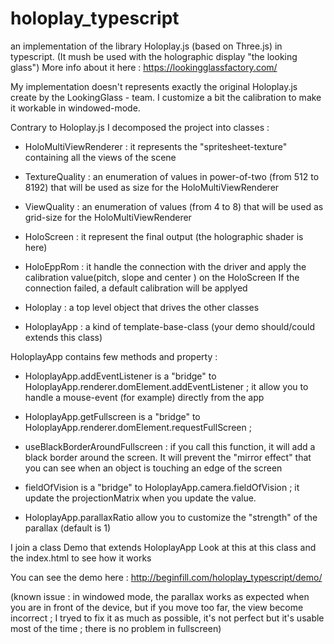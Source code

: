 # holoplay_typescript
an implementation of the library Holoplay.js (based on Three.js) in typescript. 
(It mush be used with the holographic display "the looking glass") 
More info about it here : https://lookingglassfactory.com/ 


My implementation doesn't represents exactly the original Holoplay.js create by the LookingGlass - team. 
I customize a bit the calibration to make it workable in windowed-mode. 



Contrary to Holoplay.js I decomposed the project into classes : 

- HoloMultiViewRenderer : it represents the "spritesheet-texture" containing all the views of the scene 

- TextureQuality : an enumeration of values in power-of-two (from 512 to 8192) that will be used as size for the HoloMultiViewRenderer 
- ViewQuality : an enumeration of values (from 4 to 8) that will be used as grid-size for the HoloMultiViewRenderer 

- HoloScreen : it represent the final output (the holographic shader is here)  

- HoloEppRom : it handle the connection with the driver and apply the calibration value(pitch, slope and center ) on the HoloScreen
               If the connection failed, a default calibration will be applyed 
               
- Holoplay : a top level object that drives the other classes 

- HoloplayApp : a kind of template-base-class (your demo should/could extends this class) 



HoloplayApp contains few methods and property :

- HoloplayApp.addEventListener is a "bridge" to HoloplayApp.renderer.domElement.addEventListener ; 
it allow you to handle a mouse-event (for example) directly from the app

- HoloplayApp.getFullscreen is a "bridge" to HoloplayApp.renderer.domElement.requestFullScreen ; 

- useBlackBorderAroundFullscreen : if you call this function, it will add a black border around the screen. 
  It will prevent the "mirror effect" that you can see when an object is touching an edge of the screen 

- fieldOfVision is a "bridge" to HoloplayApp.camera.fieldOfVision ; it update the projectionMatrix when you update the value.

- HoloplayApp.parallaxRatio allow you to customize the "strength" of the parallax (default is 1) 



I join a class Demo that extends HoloplayApp 
Look at this at this class and the index.html to see how it works

You can see the demo here : http://beginfill.com/holoplay_typescript/demo/


(known issue : in windowed mode, the parallax works as expected when you are in front of the device, but if you move too far, the view become incorrect ; I tryed to fix it as much as possible, it's not perfect but it's usable most of the time ; there is no problem in fullscreen)
